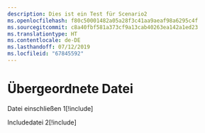 ```yaml
---
description: Dies ist ein Test für Scenario2
ms.openlocfilehash: f80c50001482a05a28f3c41aa9aeaf98a6295c4f
ms.sourcegitcommit: c8a40fbf581a373cf9a13cab40263ea142a1ed23
ms.translationtype: HT
ms.contentlocale: de-DE
ms.lasthandoff: 07/12/2019
ms.locfileid: "67845592"
---
```

# <a name="parent-file"></a>Übergeordnete Datei

Datei einschließen 1[!include[](./includes/Scenario2_includeFile1.md)]

Includedatei 2[!include[](./includes/Scenario2_includeFile2.md)]
